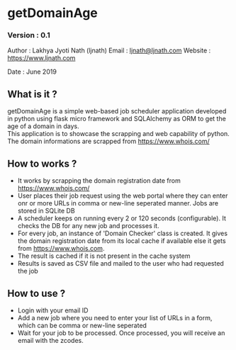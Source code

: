 # getDomainAge
### Version : 0.1

Author : Lakhya Jyoti Nath (ljnath)
Email : ljnath@ljnath.com
Website : https://www.ljnath.com

Date : June 2019

## What is it ?
getDomainAge is a simple web-based job scheduler application developed in python using flask micro framework and SQLAlchemy as ORM to get the age of a domain in days.<br>
This application is to showcase the scrapping and web capability of python. The domain informations are scrapped from https://www.whois.com/


## How to works ?
- It works by scrapping the domain registration date from https://www.whois.com/
- User places their job request using the web portal where they can enter onr or more URLs in comma or new-line seperated manner. Jobs are stored in SQLite DB
- A scheduler keeps on running every 2 or 120 seconds (configurable). It checks the DB for any new job and processes it.
- For every job, an instance of 'Domain Checker' class is created. It gives the domain registration date from its local cache if available else it gets from https://www.whois.com.
- The result is cached if it is not present in the cache system
- Results is saved as CSV file and mailed to the user who had requested the job

## How to use ?
- Login with your email ID
- Add a new job where you need to enter your list of URLs in a form, which can be comma or new-line seperated
- Wait for your job to be processed. Once processed, you will receive an email with the zcodes.


